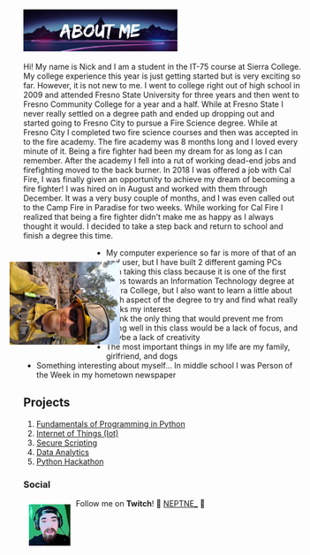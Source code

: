 # <img src="About Me (2).png" align="center"> 

 
  Hi! My name is Nick and I am a student in the IT-75 course at Sierra College. My college experience this year is just getting started but is very exciting so far. However, it is not new to me. I went to college right out of high school in 2009 and attended Fresno State University for three years and then went to Fresno Community College for a year and a half. While at Fresno State I never really settled on a degree path and ended up dropping out and started going to Fresno City to pursue a Fire Science degree. While at Fresno City I completed two fire science courses and then was accepted in to the fire academy. The fire academy was 8 months long and I loved every minute of it. Being a fire fighter had been my dream for as long as I can remember. After the academy I fell into a rut of working dead-end jobs and firefighting moved to the back burner. In 2018 I was offered a job with Cal Fire, I was finally given an opportunity to achieve my dream of becoming a fire fighter! I was hired on in August and worked with them through December. It was a very busy couple of months, and I was even called out to the Camp Fire in Paradise for two weeks. While working for Cal Fire I realized that being a fire fighter didn't make me as happy as I always thought it would. I decided to take a step back and return to school and finish a degree this time. 
  
<img src="campfire.jpg" align="left" height="200" width="150" style="transform:rotate(90deg);"> 

 * My computer experience so far is more of that of an end user, but I have built 2 different gaming PCs
 * I am taking this class because it is one of the first steps towards an Information Technology degree at Sierra College, but I also want     to learn a little about each aspect of the degree to try and find what really peaks my interest
 * I think the only thing that would prevent me from doing well in this class would be a lack of focus, and maybe a lack of creativity
 * The most important things in my life are my family, girlfriend, and dogs
 * Something interesting about myself... In middle school I was Person of the Week in my hometown newspaper


## Projects

1. [Fundamentals of Programming in Python](https://nwendel16.github.io/Fundamentals-of-Programming-in-Python/)
2. [Internet of Things (Iot)](https://nwendel16.github.io/Internet-of-Things/)
3. [Secure Scripting](https://nwendel16.github.io/Secure-Scripting/)
4. [Data Analytics](https://nwendel16.github.io/Data-Analytics/)
5. [Python Hackathon](https://nwendel16.github.io/Python-Hackathon/)


### Social

<img src="twitchlogo.jpg" align="left" height="75" width="75" style="margin: 10px"> 

Follow me on **Twitch**! :trident: [NEPTNE_](https://www.twitch.tv/neptne_) :trident:
